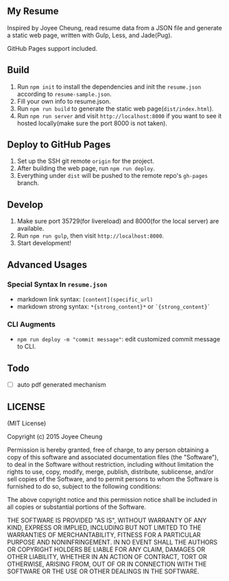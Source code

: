 ## My Resume

Inspired by Joyee Cheung, read resume data from a JSON file and generate a static web page, written with Gulp, Less, and Jade(Pug). 

GitHub Pages support included.

## Build

1. Run `npm init` to install the dependencies and init the `resume.json` according to `resume-sample.json`. 
2. Fill your own info to resume.json.
3. Run `npm run build` to generate the static web page(`dist/index.html`).
4. Run `npm run server` and visit `http://localhost:8000` if you want to see it hosted locally(make sure the port 8000 is not taken).

## Deploy to GitHub Pages

1. Set up the SSH git remote `origin` for the project.
2. After building the web page, run `npm run deploy`.
3. Everything under `dist` will be pushed to the remote repo's `gh-pages` branch.

## Develop

1. Make sure port 35729(for livereload) and 8000(for the local server) are available.
2. Run `npm run gulp`, then visit `http://localhost:8000`.
3. Start development!

## Advanced Usages
### Special Syntax In `resume.json`
* markdown link syntax: `[content](specific_url)`
* markdown strong syntax: `*{strong_content}*` or ``` `{strong_content}` ```

### CLI Augments
* `npm run deploy -m "commit message"`: edit customized commit message to CLI.

## Todo
- [ ] auto pdf generated mechanism

## LICENSE

(MIT License)

Copyright (c) 2015 Joyee Cheung

Permission is hereby granted, free of charge, to any person obtaining a copy of this software and associated documentation files (the "Software"), to deal in the Software without restriction, including without limitation the rights to use, copy, modify, merge, publish, distribute, sublicense, and/or sell copies of the Software, and to permit persons to whom the Software is furnished to do so, subject to the following conditions:

The above copyright notice and this permission notice shall be included in all copies or substantial portions of the Software.

THE SOFTWARE IS PROVIDED "AS IS", WITHOUT WARRANTY OF ANY KIND, EXPRESS OR IMPLIED, INCLUDING BUT NOT LIMITED TO THE WARRANTIES OF MERCHANTABILITY, FITNESS FOR A PARTICULAR PURPOSE AND NONINFRINGEMENT. IN NO EVENT SHALL THE AUTHORS OR COPYRIGHT HOLDERS BE LIABLE FOR ANY CLAIM, DAMAGES OR OTHER LIABILITY, WHETHER IN AN ACTION OF CONTRACT, TORT OR OTHERWISE, ARISING FROM, OUT OF OR IN CONNECTION WITH THE SOFTWARE OR THE USE OR OTHER DEALINGS IN THE SOFTWARE.
